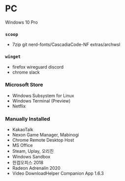 PC
========
Windows 10 Pro

### `scoop`
- 7zip git nerd-fonts/CascadiaCode-NF extras/archwsl

### `winget`
- firefox wireguard discord
- chrome slack

### Microsoft Store
- Windows Subsystem for Linux
- Windows Terminal (Preview)
- Netflix

### Manually Installed
- KakaoTalk
- Nexon Game Manager, Mabinogi
- Chrome Remote Desktop Host
- MS Office
- Steam, Uplay, 오리진
- Windows Sandbox
- 한컴오피스 2018
- Radeon Adrenalin 2020
- Video DownloadHelper Companion App 1.6.3
